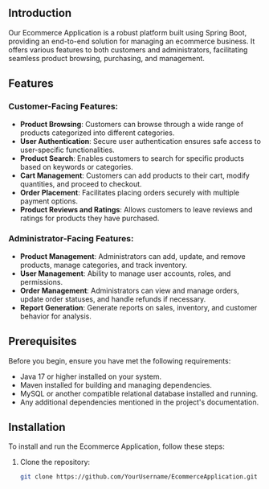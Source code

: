 ## Introduction

Our Ecommerce Application is a robust platform built using Spring Boot, providing an end-to-end solution for managing an ecommerce business. It offers various features to both customers and administrators, facilitating seamless product browsing, purchasing, and management.

## Features

### Customer-Facing Features:
- **Product Browsing**: Customers can browse through a wide range of products categorized into different categories.
- **User Authentication**: Secure user authentication ensures safe access to user-specific functionalities.
- **Product Search**: Enables customers to search for specific products based on keywords or categories.
- **Cart Management**: Customers can add products to their cart, modify quantities, and proceed to checkout.
- **Order Placement**: Facilitates placing orders securely with multiple payment options.
- **Product Reviews and Ratings**: Allows customers to leave reviews and ratings for products they have purchased.

### Administrator-Facing Features:
- **Product Management**: Administrators can add, update, and remove products, manage categories, and track inventory.
- **User Management**: Ability to manage user accounts, roles, and permissions.
- **Order Management**: Administrators can view and manage orders, update order statuses, and handle refunds if necessary.
- **Report Generation**: Generate reports on sales, inventory, and customer behavior for analysis.

## Prerequisites

Before you begin, ensure you have met the following requirements:

- Java 17 or higher installed on your system.
- Maven installed for building and managing dependencies.
- MySQL or another compatible relational database installed and running.
- Any additional dependencies mentioned in the project's documentation.

## Installation

To install and run the Ecommerce Application, follow these steps:

1. Clone the repository:

   ```bash
   git clone https://github.com/YourUsername/EcommerceApplication.git
